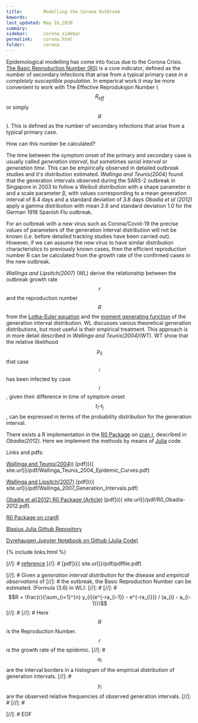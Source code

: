 ```yaml
---
title:        Modelling the Corona Outbreak
kewords:              
last_updated: May 16,2020    
summary:              
sidebar:      corona_sidebar
permalink:    corona.html  
folder:       corona 
---    
```




Epidemological modelling has come into focus due to the Corona Crisis.
[The Basic Reproduction Number (R0)](https://en.wikipedia.org/wiki/Basic_reproduction_number)
is a core indicator,
defined as the number of secondary infections that arise from a typical
primary case *in a completely susceptible population*.
In emperical work it may be more convenient to work with The Effective Reproduksjon Number
($$R_{eff}$$ or simply $$R$$). 
This is defined as the number of secondary infections that arise from a typical primary case.

How can this number be calculated?

The time between the symptom onset of the primary and secondary case is usually called
*generation interval*, but sometimes *serial interval* or *generation time*.
This can be empirically observed in detailed outbreak studies and it's distribution
estimated. *Wallinga and Teunis(2004)* found that the generation
intervals observed during the SARS-2 outbreak in Singapore in 2003
to follow a Weibull distribution with a shape parameter α and a scale parameter β,
with values corresponding to a mean generation interval of 8.4 days and a standard deviation of 3.8 days
*Obadia et al (2012)* apply a gamma distribution with mean 2.6 and standard deviation 1.0
for the German 1918 Spanish Flu outbreak.

For an outbreak with a new virus such as Corona/Covid-19 the precise values of parameters
of the generation interval distribution will not be known (i.e. before detailed tracking
studies have been carried out). However, if we can assume the new virus to have similar
distribution characteristics to previously known cases, then the efficient reproduction number R
can be calculated from the growth rate of the confirmed cases in the new outbreak.

*Wallinga and Lipsitch(2007)* (WL) derive the relationship between the outbreak growth rate $$r$$
and the reproduction number $$R$$ from the
[Lotka-Euler equation](https://en.wikipedia.org/wiki/Euler%E2%80%93Lotka_equation)
and the
[moment generating function](https://en.wikipedia.org/wiki/Moment-generating_function)
of the generation interval distribution.
WL discusses varous theoretical generation distributions, but most useful is their
empirical treatment. This approach is in more detail described in *Wallinga and Teunis(2004)*(WT).
WT show that the relative likelihood $$p_{ij}$$ that case $$_{i}$$ has been infected by
case $$_{j}$$, given their difference in time of symptom onset $$t_{i} – t_{j}$$ ,
can be expressed in terms of the probability distribution for the generation interval.










There exists a R implementation in the [R0 Package](https://rdrr.io/cran/R0/) on
[cran r](https://cran.r-project.org/), described in *Obadia(2012)*.
Here we implement the methods by means of [Julia](https://julialang.org/) code.




Links and pdfs:

[Wallinga and Teunis(2004))](https://www.researchgate.net/publication/8361277_Different_Epidemic_Curves_for_Severe_Acute_Respiratory_Syndrome_Reveal_Similar_Impacts_of_Control_Measures)
[pdf]({{ site.url}}/pdf/Wallinga_Teunis_2004_Epidemic_Curves.pdf)

[Wallinga and Lipsitch(2007)](https://royalsocietypublishing.org/doi/10.1098/rspb.2006.3754)
[pdf]({{ site.url}}/pdf/Wallinga_2007_Generation_Intervals.pdf)

[Obadia et al(2012) R0 Package (Article)](https://www.researchgate.net/publication/233948297_The_R0_package_A_toolbox_to_estimate_reproduction_numbers_for_epidemic_outbreaks)
[pdf]({{ site.url}}/pdf/R0_Obadia-2012.pdf)

[R0 Package on cranR](https://rdrr.io/cran/R0/)

[Blasius Julia Github Repository](https://github.com/berndblasius/Covid19)

[Dyrehaugen Jupyter Notebook on Github (Julia Code)](https://github.com/dyrehaugen/jcorona/blob/master/corona.ipynb)

{% include links.html %}


[//]: # [reference](url)
[//]: # [pdf]({{ site.url}}/pdf/pdffile.pdf) 



[//]: # Given a *generation interval distribution* for the disease and *empirical observations* of
[//]: # the outbreak, the Basic Reproduction Number can be estimated. (Formula (3.6) in WL):
[//]: # 
[//]: # $$R = \frac{r}{\sum_{i=1}^{n} y_{i}(e^{-ra_{i-1}} - e^{-ra_{i}}) / (a_{i} - a_{i-1})}$$
[//]: # 
[//]: # Here $$R$$ is the Reproduction Number. $$r$$ is the growth rate of the epidemic.
[//]: # $$a_{i}$$ are the interval borders in a histogram of the empirical distribution of generation intervals. 
[//]: # $$y_{i}$$ are the observed relative frequencies of observed generation intervals.
[//]: # 
[//]: # 


[//]: # EOF
